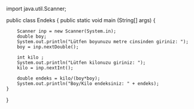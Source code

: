 import java.util.Scanner;

public class Endeks {
    public static void main (String[] args) {


        Scanner inp = new Scanner(System.in);
        double boy;
        System.out.println("Lütfen boyunuzu metre cinsinden giriniz: ");
        boy = inp.nextDouble();

        int kilo ;
        System.out.println("Lütfen kilonuzu giriniz: ");
        kilo = inp.nextInt();

        double endeks = kilo/(boy*boy);
        System.out.println("Boy/Kilo endeksiniz: " + endeks);
    }
}
